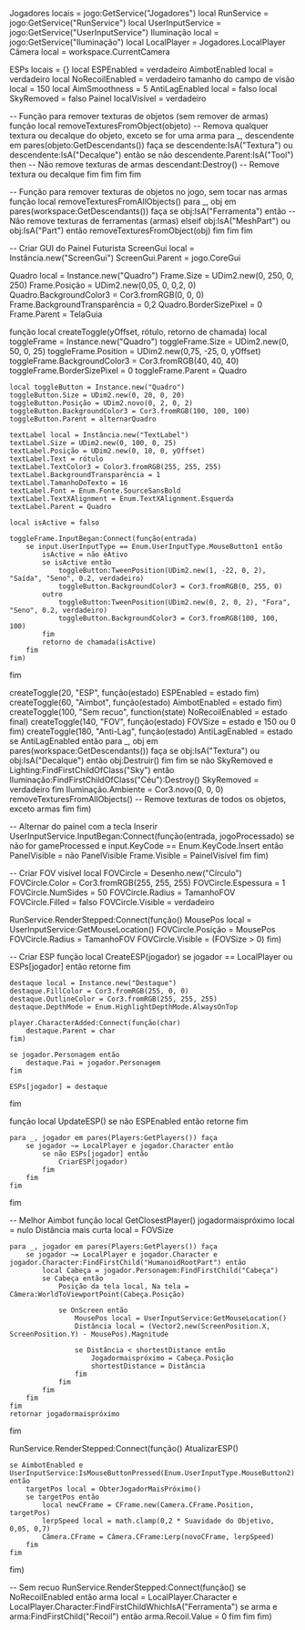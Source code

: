 Jogadores locais = jogo:GetService("Jogadores")
local RunService = jogo:GetService("RunService")
local UserInputService = jogo:GetService("UserInputService")
Iluminação local = jogo:GetService("Iluminação")
local LocalPlayer = Jogadores.LocalPlayer
Câmera local = workspace.CurrentCamera

ESPs locais = {}
local ESPEnabled = verdadeiro
AimbotEnabled local = verdadeiro
local NoRecoilEnabled = verdadeiro
tamanho do campo de visão local = 150
local AimSmoothness = 5
AntiLagEnabled local = falso
local SkyRemoved = falso
Painel localVisível = verdadeiro

-- Função para remover texturas de objetos (sem remover de armas)
função local removeTexturesFromObject(objeto)
    -- Remova qualquer textura ou decalque do objeto, exceto se for uma arma
    para _, descendente em pares(objeto:GetDescendants()) faça
        se descendente:IsA("Textura") ou descendente:IsA("Decalque") então
            se não descendente.Parent:IsA("Tool") then -- Não remove texturas de armas
                descendant:Destroy() -- Remove textura ou decalque
            fim
        fim
    fim
fim

-- Função para remover texturas de objetos no jogo, sem tocar nas armas
função local removeTexturesFromAllObjects()
    para _, obj em pares(workspace:GetDescendants()) faça
        se obj:IsA("Ferramenta") então
            -- Não remove texturas de ferramentas (armas)
        elseif obj:IsA("MeshPart") ou obj:IsA("Part") então
            removeTexturesFromObject(obj)
        fim
    fim
fim

-- Criar GUI do Painel Futurista
ScreenGui local = Instância.new("ScreenGui")
ScreenGui.Parent = jogo.CoreGui

Quadro local = Instance.new("Quadro")
Frame.Size = UDim2.new(0, 250, 0, 250)
Frame.Posição = UDim2.new(0,05, 0, 0,2, 0)
Quadro.BackgroundColor3 = Cor3.fromRGB(0, 0, 0)
Frame.BackgroundTransparência = 0,2
Quadro.BorderSizePixel = 0
Frame.Parent = TelaGuia

função local createToggle(yOffset, rótulo, retorno de chamada)
    local toggleFrame = Instance.new("Quadro")
    toggleFrame.Size = UDim2.new(0, 50, 0, 25)
    toggleFrame.Position = UDim2.new(0,75, -25, 0, yOffset)
    toggleFrame.BackgroundColor3 = Cor3.fromRGB(40, 40, 40)
    toggleFrame.BorderSizePixel = 0
    toggleFrame.Parent = Quadro

    local toggleButton = Instance.new("Quadro")
    toggleButton.Size = UDim2.new(0, 20, 0, 20)
    toggleButton.Posição = UDim2.novo(0, 2, 0, 2)
    toggleButton.BackgroundColor3 = Cor3.fromRGB(100, 100, 100)
    toggleButton.Parent = alternarQuadro

    textLabel local = Instância.new("TextLabel")
    textLabel.Size = UDim2.new(0, 100, 0, 25)
    textLabel.Posição = UDim2.new(0, 10, 0, yOffset)
    textLabel.Text = rótulo
    textLabel.TextColor3 = Color3.fromRGB(255, 255, 255)
    textLabel.BackgroundTransparência = 1
    textLabel.TamanhoDoTexto = 16
    textLabel.Font = Enum.Fonte.SourceSansBold
    textLabel.TextXAlignment = Enum.TextXAlignment.Esquerda
    textLabel.Parent = Quadro

    local isActive = falso

    toggleFrame.InputBegan:Connect(função(entrada)
        se input.UserInputType == Enum.UserInputType.MouseButton1 então
            isActive = não éAtivo
            se isActive então
                toggleButton:TweenPosition(UDim2.new(1, -22, 0, 2), "Saída", "Seno", 0.2, verdadeiro)
                toggleButton.BackgroundColor3 = Cor3.fromRGB(0, 255, 0)
            outro
                toggleButton:TweenPosition(UDim2.new(0, 2, 0, 2), "Fora", "Seno", 0.2, verdadeiro)
                toggleButton.BackgroundColor3 = Cor3.fromRGB(100, 100, 100)
            fim
            retorno de chamada(isActive)
        fim
    fim)
fim

createToggle(20, "ESP", função(estado) ESPEnabled = estado fim)
createToggle(60, "Aimbot", função(estado) AimbotEnabled = estado fim)
createToggle(100, "Sem recuo", function(state) NoRecoilEnabled = estado final)
createToggle(140, "FOV", função(estado) FOVSize = estado e 150 ou 0 fim)
createToggle(180, "Anti-Lag", função(estado)
    AntiLagEnabled = estado
    se AntiLagEnabled então
        para _, obj em pares(workspace:GetDescendants()) faça
            se obj:IsA("Textura") ou obj:IsA("Decalque") então
                obj:Destruir()
            fim
        fim
        se não SkyRemoved e Lighting:FindFirstChildOfClass("Sky") então
            Iluminação:FindFirstChildOfClass("Céu"):Destroy()
            SkyRemoved = verdadeiro
        fim
        Iluminação.Ambiente = Cor3.novo(0, 0, 0)
        removeTexturesFromAllObjects() -- Remove texturas de todos os objetos, exceto armas
    fim
fim)

-- Alternar do painel com a tecla Inserir
UserInputService.InputBegan:Connect(função(entrada, jogoProcessado)
    se não for gameProcessed e input.KeyCode == Enum.KeyCode.Insert então
        PanelVisible = não PanelVisible
        Frame.Visible = PainelVisível
    fim
fim)

-- Criar FOV visível
local FOVCircle = Desenho.new("Círculo")
FOVCircle.Color = Cor3.fromRGB(255, 255, 255)
FOVCircle.Espessura = 1
FOVCircle.NumSides = 50
FOVCircle.Radius = TamanhoFOV
FOVCircle.Filled = falso
FOVCircle.Visible = verdadeiro

RunService.RenderStepped:Connect(função()
    MousePos local = UserInputService:GetMouseLocation()
    FOVCircle.Posição = MousePos
    FOVCircle.Radius = TamanhoFOV
    FOVCircle.Visible = (FOVSize > 0)
fim)

-- Criar ESP
função local CreateESP(jogador)
    se jogador == LocalPlayer ou ESPs[jogador] então retorne fim

    destaque local = Instance.new("Destaque")
    destaque.FillColor = Cor3.fromRGB(255, 0, 0)
    destaque.OutlineColor = Cor3.fromRGB(255, 255, 255)
    destaque.DepthMode = Enum.HighlightDepthMode.AlwaysOnTop
    
    player.CharacterAdded:Connect(função(char)
        destaque.Parent = char
    fim)
    
    se jogador.Personagem então
        destaque.Pai = jogador.Personagem
    fim

    ESPs[jogador] = destaque
fim

função local UpdateESP()
    se não ESPEnabled então retorne fim

    para _, jogador em pares(Players:GetPlayers()) faça
        se jogador ~= LocalPlayer e jogador.Character então
            se não ESPs[jogador] então
                CriarESP(jogador)
            fim
        fim
    fim
fim

-- Melhor Aimbot
função local GetClosestPlayer()
    jogadormaispróximo local = nulo
    Distância mais curta local = FOVSize

    para _, jogador em pares(Players:GetPlayers()) faça
        se jogador ~= LocalPlayer e jogador.Character e jogador.Character:FindFirstChild("HumanoidRootPart") então
            local Cabeça = jogador.Personagem:FindFirstChild("Cabeça")
            se Cabeça então
                Posição da tela local, Na tela = Câmera:WorldToViewportPoint(Cabeça.Posição)

                se OnScreen então
                    MousePos local = UserInputService:GetMouseLocation()
                    Distância local = (Vector2.new(ScreenPosition.X, ScreenPosition.Y) - MousePos).Magnitude

                    se Distância < shortestDistance então
                        Jogadormaispróximo = Cabeça.Posição
                        shortestDistance = Distância
                    fim
                fim
            fim
        fim
    fim
    retornar jogadormaispróximo
fim

RunService.RenderStepped:Connect(função()
    AtualizarESP()

    se AimbotEnabled e UserInputService:IsMouseButtonPressed(Enum.UserInputType.MouseButton2) então
        targetPos local = ObterJogadorMaisPróximo()
        se targetPos então
            local newCFrame = CFrame.new(Camera.CFrame.Position, targetPos)
            lerpSpeed ​​local = math.clamp(0,2 * Suavidade do Objetivo, 0,05, 0,7)
            Câmera.CFrame = Câmera.CFrame:Lerp(novoCFrame, lerpSpeed)
        fim
    fim
fim)

-- Sem recuo
RunService.RenderStepped:Connect(função()
    se NoRecoilEnabled então
        arma local = LocalPlayer.Character e LocalPlayer.Character:FindFirstChildWhichIsA("Ferramenta")
        se arma e arma:FindFirstChild("Recoil") então
            arma.Recoil.Value = 0
        fim
    fim
fim)
